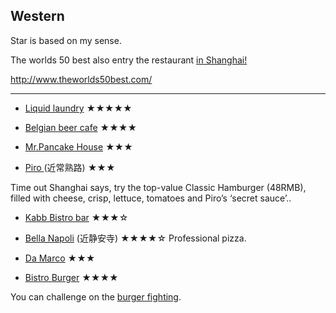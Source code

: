 ## Western

Star is based on my sense.

The worlds 50 best also entry the restaurant [in Shanghai!](http://www.timeoutshanghai.com/features/Shanghai_for_Visitors-Where_to_eat__drink/2206/Five-of-Shanghais-best-international-restaurants.html)

http://www.theworlds50best.com/

---

- [Liquid laundry](http://www.theliquidlaundry.com/) ★★★★★

- [Belgian beer cafe](https://www.facebook.com/pages/Belgian-Beer-Cafe-Shanghai/446669475466536) ★★★★

- [Mr.Pancake House](http://www.shanghainavi.com/food/554/) ★★★

- [Piro ](http://www.tripadvisor.jp/Restaurant_Review-g308272-d2098378-Reviews-Piro_Restaurant_Bar-Shanghai.html)(近常熟路) ★★★

Time out Shanghai says, try the top-value Classic Hamburger (48RMB), filled with cheese, crisp, lettuce, tomatoes and Piro’s ‘secret sauce’..

- [Kabb Bistro bar](http://www.tripadvisor.co.uk/Restaurant_Review-g308272-d7927729-Reviews-KABB_Bistro_Bar_iapm-Shanghai.html) ★★★☆

- [Bella Napoli](http://www.bellanapoli-sh.com/) (近静安寺) ★★★★☆
Professional pizza.

- [Da Marco](http://www.dianping.com/shop/500137) ★★★


- [Bistro Burger](http://www.timeoutshanghai.com/venue/Restaurants__Cafes-Western-Hamburgers/1992/Bistro-Burger.html) ★★★★

You can challenge on the [burger fighting](http://www.timeoutshanghai.com/photo/25720/5-eating-challenges-to-try-in-Shanghai.html#ad-image-0).
